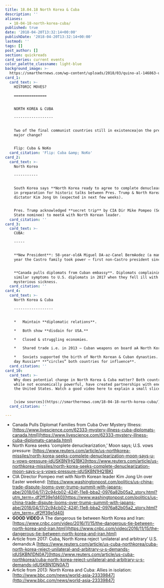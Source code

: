 ```yaml
---
title: 18.04.18 North Korea & Cuba
description: ''
aliases:
  - 18-04-18-north-korea-cuba/
published: true
date: '2018-04-20T13:32:14+00:00'
publishDate: '2018-04-20T13:32:14+00:00'
lastmod: ''
tags: []
post_author: []
section: quickreads
card_series: current events
color_palette_classname: light-blue
background_image: >-
  https://smarthernews.com/wp-content/uploads/2018/03/quino-al-146863-unsplash-scaled.jpg
card_1:
  card_text: >-
    HISTORIC MOVES?

    ===============


    NORTH KOREA & CUBA

    ------------------


    Two of the final communist countries still in existencea|on the precipice of
    major change?


    Flip: Cuba & NoKo
  card_citation: 'Flip: Cuba &amp; NoKo'
card_2:
  card_text: >-
    North Korea

    -----------


    South Korea says **North Korea ready to agree to complete denuclearization**
    in preparation for historic talks between Pres. Trump & North Korean
    dictator Kim Jong Un (expected in next few weeks).


    Pres. Trump acknowledged **secret trip** by CIA Dir Mike Pompeo (Sec of
    State nominee) to meetA with North Korean leader.
  card_citation: ''
card_3:
  card_text: >-
    CUBA:

    -----


    **New President**: 58-year-oldA Miguel DA-az-Canel BermAodez (a man born the
    year the Castro family took power – first non-Castro president since 1959).


    **Canada pulls diplomats from Cuban embassy**. Diplomats complaining of
    similar symptoms to U.S. diplomats in 2017 when they fell ill with a
    mysterious sickness.
  card_citation: ''
card_4:
  card_text: >-
    North Korea & Cuba

    ------------------


    *   Maintain **diplomatic relations**.

    *   Both show **disdain for USA.**

    *   Closed & struggling economies.

    *   Shared trade i.e. in 2013 – Cuban weapons on board aA North Korean ship.

    *   Soviets supported the birth of North Korean & Cuban dynasties. **Modern
    day Russia** **“circles” both countries for influence**.
  card_citation: ''
card_10:
  card_text: >-
    Why does potential change in North Korea & Cuba matter? Both countries,
    while not economically powerful, have created partnerships with enemies of
    the United States. Watch a good video here to explain a small slice of this:


    [view sources](https://smarthernews.com/18-04-18-north-korea-cuba/)
  card_citation: ''

---
```

*   Canada Pulls Diplomat Families from Cuba Over Mystery Illness: [https://www.livescience.com/62333-mystery-illness-cuba-diplomats-canada.html](https://www.livescience.com/62333-mystery-illness-cuba-diplomats-canada.html)
*   North Korea seeks ‘complete denuclearization,’ Moon says; U.S. vows pressure: [https://www.reuters.com/article/us-northkorea-missiles/north-korea-seeks-complete-denuclearization-moon-says-u-s-vows-pressure-idUSKBN1HQ1BK](https://www.reuters.com/article/us-northkorea-missiles/north-korea-seeks-complete-denuclearization-moon-says-u-s-vows-pressure-idUSKBN1HQ1BK)
*   CIA Director Pompeo met with North Korean leader Kim Jong Un over Easter weekend: [https://www.washingtonpost.com/politics/us-china-trade-dispute-looms-over-trump-summit-with-japans-abe/2018/04/17/2c94cb02-424f-11e8-bba2-0976a82b05a2_story.html?utm_term=.df2ff39e1d40](https://www.washingtonpost.com/politics/us-china-trade-dispute-looms-over-trump-summit-with-japans-abe/2018/04/17/2c94cb02-424f-11e8-bba2-0976a82b05a2_story.html?utm_term=.df2ff39e1d40)
*   **GOOD VIDEO**:A The dangerous tie between North Korea and Iran: [https://www.cnbc.com/video/2016/11/15/the-dangerous-tie-between-north-korea-and-iran.html](https://www.cnbc.com/video/2016/11/15/the-dangerous-tie-between-north-korea-and-iran.html)
*   Article from 2017: Cuba, North Korea reject ‘unilateral and arbitrary’ U.S. demands:A [https://www.reuters.com/article/us-cuba-northkorea/cuba-north-korea-reject-unilateral-and-arbitrary-u-s-demands-idUSKBN1DN0A7](https://www.reuters.com/article/us-cuba-northkorea/cuba-north-korea-reject-unilateral-and-arbitrary-u-s-demands-idUSKBN1DN0A7)
*   Article from 2013: North Korea and Cuba: Allies in isolation: [http://www.bbc.com/news/world-asia-23339847](http://www.bbc.com/news/world-asia-23339847)